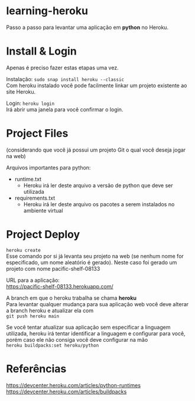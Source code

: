 # learning-heroku
Passo a passo para levantar uma aplicação em **python** no Heroku.

# Install & Login
Apenas é preciso fazer estas etapas uma vez.  

Instalação: `sudo snap install heroku --classic`  
Com heroku instalado você pode facilmente linkar um projeto existente ao site Heroku.

Login: `heroku login`  
Irá abrir uma janela para você confirmar o login.  

# Project Files
(considerando que você já possui um projeto Git o qual você deseja jogar na web)  

Arquivos importantes para python:  
  * runtime.txt
    * Heroku irá ler deste arquivo a versão de python que deve ser utilizada
  * requirements.txt
    * Heroku irá ler deste arquivo os pacotes a serem instalados no ambiente virtual

# Project Deploy
`heroku create`  
Esse comando por si já levanta seu projeto na web (se nenhum nome for especificado, um nome aleatório é gerado). Neste caso foi gerado um projeto com nome pacific-shelf-08133  

URL para a aplicação:  
https://pacific-shelf-08133.herokuapp.com/  

A branch em que o heroku trabalha se chama **heroku**  
Para levantar qualquer mudança para sua aplicação web você deve alterar a branch heroku e atualizar ela com  
`git push heroku main`  

Se você tentar atualizar sua aplicação sem especificar a linguagem utilizada, heroku irá tentar identificar a linguagem e configurar para você, porém caso ele não consiga você deve configurar na mão  
`heroku buildpacks:set heroku/python`  

# Referências
https://devcenter.heroku.com/articles/python-runtimes  
https://devcenter.heroku.com/articles/buildpacks    